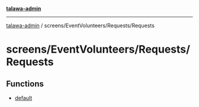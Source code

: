 [**talawa-admin**](../../../../README.md)

***

[talawa-admin](../../../../README.md) / screens/EventVolunteers/Requests/Requests

# screens/EventVolunteers/Requests/Requests

## Functions

- [default](functions/default.md)

